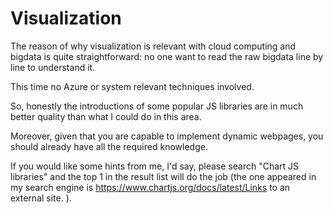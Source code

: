 # Visualization

The reason of why visualization is relevant with cloud computing and bigdata is quite straightforward: no one want to read the raw bigdata line by line to understand it.

This time no Azure or system relevant techniques involved.

So, honestly the introductions of some popular JS libraries are in much better quality than what I could do in this area.

Moreover, given that you are capable to implement dynamic webpages, you should already have all the required knowledge.

If you would like some hints from me, I'd say, please search "Chart JS libraries" and the top 1 in the result list will do the job (the one appeared in my search engine is https://www.chartjs.org/docs/latest/Links to an external site. ).
